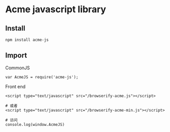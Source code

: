# Acme javascript library

## Install

```
npm install acme-js
```

## Import

CommonJS

```
var AcmeJS = require('acme-js');
```

Front end

```
<script type="text/javascript" src="/browserify-acme.js"></script>

# 或者
<script type="text/javascript" src="/browserify-acme-min.js"></script>

# 访问
console.log(window.AcmeJS)
```





